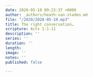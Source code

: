 ```yaml
---
date: 2020-05-10 09:23:37 +0000
author: _authors/heath-van-staden.md
file: "/2020/2020-05-10.mp3"
title: The right conversation…
scripture: Acts 1:1-11
description: ''
series: ''
duration: ''
length: 
image: ''
notes: ''
published: false

---
```

